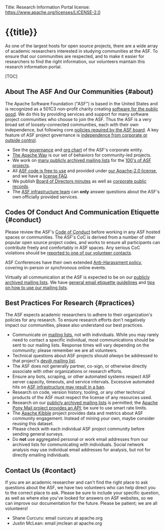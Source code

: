 Title: Research Information Portal
license: https://www.apache.org/licenses/LICENSE-2.0

# {{title}}

As one of the largest hosts for open source projects, there are a wide array of academic researchers interested in studying communities at the ASF.  To ensure that our communities are respected, and to make it easier for researchers to find the right information, our volunteers maintain this research information portal.

[TOC]

## About The ASF And Our Communities {#about}

The Apache Software Foundation ("ASF") is based in the United States and is recognized as a 501C3 non-profit charity creating [software for the public good](https://www.apache.org/foundation/).  We do this by providing services and support for many software project communities who choose to join the ASF.  Thus the ASF is a very broad set of loosely-connected communities, each with their own independence, but following core [policies required by the ASF board](https://www.apache.org/board/).  A key feature of ASF project governance is [independence from corporate or outside control](https://community.apache.org/projectIndependence.html).

- See the [governance](https://www.apache.org/foundation/governance/) and [org chart](https://apache.org/foundation/governance/orgchart) of the ASF's corporate entity.
- [The Apache Way](https://apache.org/theapacheway/index.html) is our set of behaviors for community-led projects.
- We work on [many publicly archived mailing lists](https://lists.apache.org/) for the [100's of ASF projects](https://projects.apache.org/).
- All [ASF code is free to use](https://www.apache.org/free/) and provided under [our Apache-2.0 license](https://www.apache.org/licenses/), and we have a [license FAQ](https://www.apache.org/legal/resolved.html).
- We publish [Board of Directors minutes](https://whimsy.apache.org/board/minutes/) as well as [corporate public records](https://www.apache.org/foundation/records/).
- The [ASF infrastructure team](https://infra.apache.org/) can **only** answer questions about the ASF's own officially provided services.

## Codes Of Conduct And Communication Etiquette {#conduct}

Please review the ASF's [Code of Conduct](https://www.apache.org/foundation/policies/conduct) before working in any ASF hosted spaces or communities.  The ASF's CoC is derived from a number of other popular open source project codes, and works to ensure all participants can contribute freely and comfortably in ASF spaces.  Any serious CoC violations should be [reported to one of our volunteer contacts](https://www.apache.org/foundation/policies/conduct#reporting-guidelines).

ASF Conferences have their own extended [Anti-Harassment policy](https://www.apache.org/foundation/policies/anti-harassment.html), covering in-person or synchronous online events.

Virtually all communication at the ASF is expected to be on our [publicly archived mailing lists](https://community.apache.org/lists.html).  We have [general email etiquette guidelines](https://community.apache.org/contributors/etiquette) and [tips on how to use our mailing lists](https://infra.apache.org/contrib-email-tips.html).

## Best Practices For Research {#practices}

The ASF expects academic researchers to adhere to their organization's policies for any research.  To ensure research efforts don't negatively impact our communities, please also understand our best practices.

- Communicate on [mailing lists](https://infra.apache.org/contrib-email-tips.html), not with individuals.  While you may rarely need to contact a specific individual, most communications should be sent to our mailing lists.  Response times will vary depending on the community; please remember we are all volunteers.
- Technical questions about ASF projects should *always* be addressed to that project's [dev@ mailing list](https://infra.apache.org/contrib-email-tips.html).
- The ASF does not generally partner, co-sign, or otherwise directly associate with other organizations or research efforts.
- Ensure any bots, scraping, or other automated systems respect ASF server capacity, timeouts, and service intervals.  Excessive automated hits on [ASF infrastructure may result in a ban](https://infra.apache.org/infra-ban.html).
- Research on code, version history, tooling, or any other technical products of the ASF must respect the license of any resources used.
- Research on our [publicly archived mailing lists](https://lists.apache.org/) is permitted; the [Apache Pony Mail project provides an API](https://ponymail.apache.org/docs/api.html); be sure to use smart rate limits.
- The [Apache Kibble](https://kibble.apache.org/) project provides data and metrics about ASF community engagement.  Instead of mining your own, maybe consider reusing this dataset.
- Please check with each individual ASF project community before sending general surveys.
- Do **not** use aggregated personal or work email addresses from our archived lists for communicating with individuals.  Social network analysis may use individual email addresses for analysis, but not for directly emailing individuals.

## Contact Us  {#contact}

If you are an academic researcher and can't find the right place to ask questions about the ASF, we have two volunteers who can help direct you to the correct place to ask.  Please be sure to include your specific question, as well as where else you've looked for answers on ASF websites, so we can improve our documentation for the future.  Please be patient; we are all volunteers!

- Shane Curcuru: email curcuru at apache.org
- Justin McLean: email jmclean at apache.org
